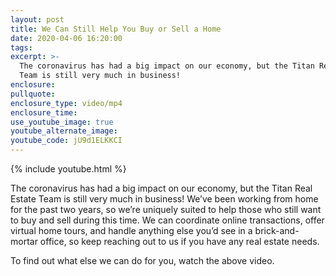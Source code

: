 ```yaml
---
layout: post
title: We Can Still Help You Buy or Sell a Home
date: 2020-04-06 16:20:00
tags:
excerpt: >-
  The coronavirus has had a big impact on our economy, but the Titan Real Estate
  Team is still very much in business!
enclosure:
pullquote:
enclosure_type: video/mp4
enclosure_time:
use_youtube_image: true
youtube_alternate_image:
youtube_code: jU9d1ELKKCI
---
```


{% include youtube.html %}

The coronavirus has had a big impact on our economy, but the Titan Real Estate Team is still very much in business\! We’ve been working from home for the past two years, so we’re uniquely suited to help those who still want to buy and sell during this time. We can coordinate online transactions, offer virtual home tours, and handle anything else you’d see in a brick-and-mortar office, so keep reaching out to us if you have any real estate needs.

To find out what else we can do for you, watch the above video.